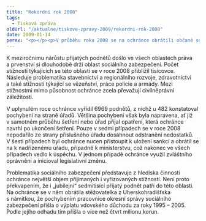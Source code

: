 ```yaml
---
title: "Rekordní rok 2008"
tags:
  - Tisková zpráva
oldUrl: "/aktualne/tiskove-zpravy-2009/rekordni-rok-2008"
date: 2009-01-14
perex: "<p></p><p>V průběhu roku 2008 se na ochránce obrátili občané se 7051 podněty, což je nejvíc za celou dobu existence institutu veřejného ochránce práv v České republice. Mezi přijatými podněty převažovaly stížnosti v záležitostech, jejichž řešení je v působnosti ochránce. Tento příznivý poměr &ndash; 56 % podnětů v působnosti proti 44 % směřujícím mimo působnost – je důkazem dobré informovanosti občanů o činnosti, působnosti a možnostech veřejného ochránce práv a svědčí také o vyšším právním povědomí českých občanů. V evropském srovnání zároveň poměr 56:44 představuje téměř unikát. Naprostá většina evropských ombudsmanů, dokonce i v zemích, kde institut ombudsmana existuje několik desetiletí, se totiž setkává s opačnou situací a v jejich agendě převažuje vyřizování stížností, které jsou mimo působnost a s nimiž ombudsmani nemohou občanům pomoci.</p>"
---
```


<!-- imported from the old website -->

<p class="Normln-web" style="TEXT-DECORATION: none">K meziročnímu nárůstu přijatých podnětů došlo ve všech oblastech práva a prvenství si dlouhodobě drží oblast sociálního zabezpečení. Počet stížností týkajících se této oblasti se v roce 2008 přiblížil tisícovce. Následuje problematika stavebnictví a regionálního rozvoje, zdravotnictví a také stížnosti týkající se vězeňství, práce policie a armády. Mezi stížnostmi mimo působnost ochránce zcela převažují civilněprávní záležitosti.</p><p class="Normln-web" style="TEXT-DECORATION: none">V uplynulém roce ochránce vyřídil 6969 podnětů, z nichž u 482 konstatoval pochybení na straně úřadů. Většina pochybení však byla napravena, ať již v samotném průběhu šetření nebo úřad přijal opatření, která ochránce navrhl po ukončení šetření. Pouze v sedmi případech se v roce 2008 nepodařilo ze strany příslušného úřadu dosáhnout odstranění nedostatků. V šesti případech byl ochránce nucen přistoupit k uložení sankcí a obrátil se na k nadřízenému úřadu, případně k ministerstvu, což nakonec ve všech případech vedlo k úspěchu. V jednom případě ochránce využil zvláštního oprávnění a inicioval legislativní změnu.</p><p class="Normln">Problematika sociálního zabezpečení představuje z hlediska činnosti ochránce největší objem přijímaných i vyřizovaných stížností. Není proto překvapením, že i „jubilejní“ sedmitisící přijatý podnět patří do této oblasti. Na ochránce se v něm obrátila stěžovatelka z Uherskohradišťska s námitkou, že pochybením pracovnice okresní správy sociálního zabezpečení přišla o výplatu vdovského důchodu za roky 1995 – 2005. Podle jejího odhadu tím přišla o více než čtvrt milionu korun.</p>
